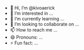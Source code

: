 - 👋 Hi, I’m @kivoaerick
- 👀 I’m interested in ...
- 🌱 I’m currently learning ...
- 💞️ I’m looking to collaborate on ...
- 📫 How to reach me ...
- 😄 Pronouns: ...
- ⚡ Fun fact: ...

<!---
kivoaerick/kivoaerick is a ✨ special ✨ repository because its `README.md` (this file) appears on your GitHub profile.
You can click the Preview link to take a look at your changes.
--->
